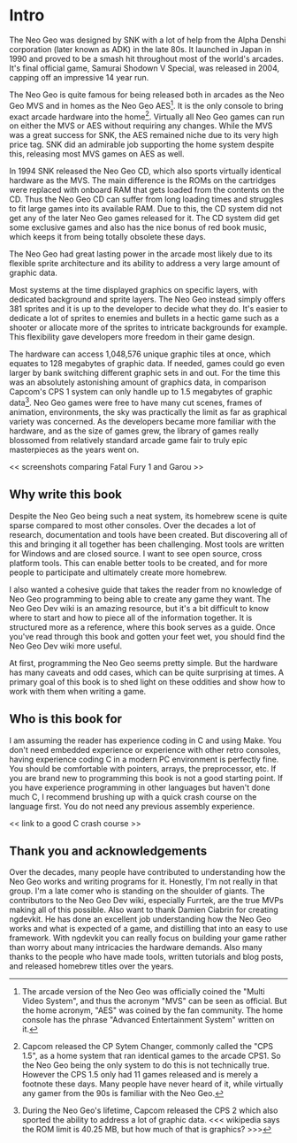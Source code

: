 # Intro

The Neo Geo was designed by SNK with a lot of help from the Alpha Denshi corporation (later known as ADK) in the late 80s. It launched in Japan in 1990 and proved to be a smash hit throughout most of the world's arcades. It's final official game, Samurai Shodown V Special, was released in 2004, capping off an impressive 14 year run.

The Neo Geo is quite famous for being released both in arcades as the Neo Geo MVS and in homes as the Neo Geo AES[^1]. It is the only console to bring exact arcade hardware into the home[^2]. Virtually all Neo Geo games can run on either the MVS or AES without requiring any changes. While the MVS was a great success for SNK, the AES remained niche due to its very high price tag. SNK did an admirable job supporting the home system despite this, releasing most MVS games on AES as well.

In 1994 SNK released the Neo Geo CD, which also sports virtually identical hardware as the MVS. The main difference is the ROMs on the cartridges were replaced with onboard RAM that gets loaded from the contents on the CD. Thus the Neo Geo CD can suffer from long loading times and struggles to fit large games into its available RAM. Due to this, the CD system did not get any of the later Neo Geo games released for it. The CD system did get some exclusive games and also has the nice bonus of red book music, which keeps it from being totally obsolete these days.

The Neo Geo had great lasting power in the arcade most likely due to its flexible sprite architecture and its ability to address a very large amount of graphic data. 

Most systems at the time displayed graphics on specific layers, with dedicated background and sprite layers. The Neo Geo instead simply offers 381 sprites and it is up to the developer to decide what they do. It's easier to dedicate a lot of sprites to enemies and bullets in a hectic game such as a shooter or allocate more of the sprites to intricate backgrounds for example. This flexibility gave developers more freedom in their game design.

The hardware can access 1,048,576 unique graphic tiles at once, which equates to 128 megabytes of graphic data. If needed, games could go even larger by bank switching different graphic sets in and out. For the time this was an absolutely astonishing amount of graphics data, in comparison Capcom's CPS 1 system can only handle up to 1.5 megabytes of graphic data[^3]. Neo Geo games were free to have many cut scenes, frames of animation, environments, the sky was practically the limit as far as graphical variety was concerned. As the developers became more familiar with the hardware, and as the size of games grew, the library of games really blossomed from relatively standard arcade game fair to truly epic masterpieces as the years went on.

<< screenshots comparing Fatal Fury 1 and Garou >>

## Why write this book

Despite the Neo Geo being such a neat system, its homebrew scene is quite sparse compared to most other consoles. Over the decades a lot of research, documentation and tools have been created. But discovering all of this and bringing it all together has been challenging. Most tools are written for Windows and are closed source. I want to see open source, cross platform tools. This can enable better tools to be created, and for more people to participate and ultimately create more homebrew.

I also wanted a cohesive guide that takes the reader from no knowledge of Neo Geo programming to being able to create any game they want. The Neo Geo Dev wiki is an amazing resource, but it's a bit difficult to know where to start and how to piece all of the information together. It is structured more as a reference, where this book serves as a guide. Once you've read through this book and gotten your feet wet, you should find the Neo Geo Dev wiki more useful.

At first, programming the Neo Geo seems pretty simple. But the hardware has many caveats and odd cases, which can be quite surprising at times. A primary goal of this book is to shed light on these oddities and show how to work with them when writing a game.

## Who is this book for

I am assuming the reader has experience coding in C and using Make. You don't need embedded experience or experience with other retro consoles, having experience coding C in a modern PC environment is perfectly fine. You should be comfortable with pointers, arrays, the preprocessor, etc. If you are brand new to programming this book is not a good starting point. If you have experience programming in other languages but haven't done much C, I recommend brushing up with a quick crash course on the language first. You do not need any previous assembly experience.

<< link to a good C crash course >>

## Thank you and acknowledgements

Over the decades, many people have contributed to understanding how the Neo Geo works and writing programs for it. Honestly, I'm not really in that group. I'm a late comer who is standing on the shoulder of giants. The contributors to the Neo Geo Dev wiki, especially Furrtek, are the true MVPs making all of this possible. Also want to thank Damien Ciabrin for creating ngdevkit. He has done an excellent job understanding how the Neo Geo works and what is expected of a game, and distilling that into an easy to use framework. With ngdevkit you can really focus on building your game rather than worry about many intricacies the hardware demands. Also many thanks to the people who have made tools, written tutorials and blog posts, and released homebrew titles over the years. 


[^1]: The arcade version of the Neo Geo was officially coined the "Multi Video System", and thus the acronym "MVS" can be seen as official. But the home acronym, "AES" was coined by the fan community. The home console has the phrase "Advanced Entertainment System" written on it.

[^2]: Capcom released the CP Sytem Changer, commonly called the "CPS 1.5", as a home system that ran identical games to the arcade CPS1. So the Neo Geo being the only system to do this is not technically true. However the CPS 1.5 only had 11 games released and is merely a footnote these days. Many people have never heard of it, while virtually any gamer from the 90s is familiar with the Neo Geo.

[^3]: During the Neo Geo's lifetime, Capcom released the CPS 2 which also sported the ability to address a lot of graphic data. 
<<< wikipedia says the ROM limit is 40.25 MB, but how much of that is graphics? >>>